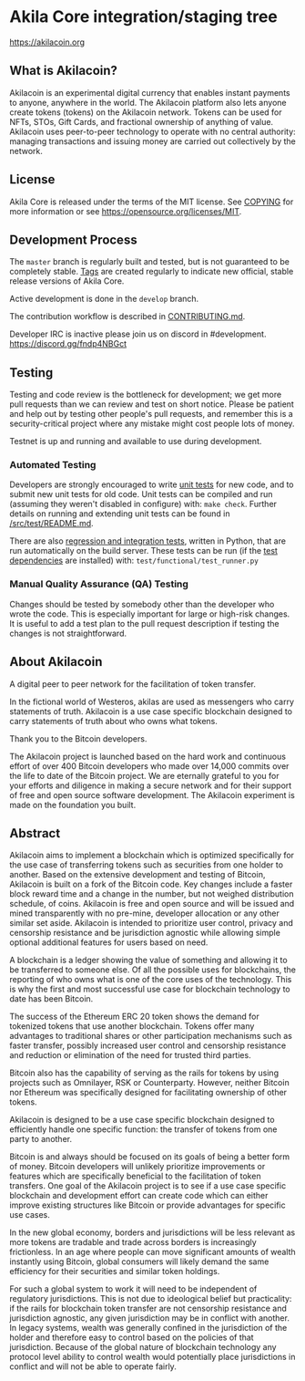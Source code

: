 Akila Core integration/staging tree
=====================================

https://akilacoin.org

What is Akilacoin?
----------------

Akilacoin is an experimental digital currency that enables instant payments to
anyone, anywhere in the world. The Akilacoin platform also lets anyone create tokens (tokens) on the Akilacoin network. 
Tokens can be used for NFTs, STOs, Gift Cards, and fractional ownership of anything of value.
Akilacoin uses peer-to-peer technology to operate
with no central authority: managing transactions and issuing money are carried
out collectively by the network. 



License
-------

Akila Core is released under the terms of the MIT license. See [COPYING](COPYING) for more
information or see https://opensource.org/licenses/MIT.

Development Process
-------------------

The `master` branch is regularly built and tested, but is not guaranteed to be
completely stable. [Tags](https://github.com/AkilaProject/Akilacoin/tags) are created
regularly to indicate new official, stable release versions of Akila Core.

Active development is done in the `develop` branch. 

The contribution workflow is described in [CONTRIBUTING.md](CONTRIBUTING.md).

Developer IRC is inactive please join us on discord in #development. https://discord.gg/fndp4NBGct

Testing
-------

Testing and code review is the bottleneck for development; we get more pull
requests than we can review and test on short notice. Please be patient and help out by testing
other people's pull requests, and remember this is a security-critical project where any mistake might cost people
lots of money.

Testnet is up and running and available to use during development.

### Automated Testing

Developers are strongly encouraged to write [unit tests](src/test/README.md) for new code, and to
submit new unit tests for old code. Unit tests can be compiled and run
(assuming they weren't disabled in configure) with: `make check`. Further details on running
and extending unit tests can be found in [/src/test/README.md](/src/test/README.md).

There are also [regression and integration tests](/test), written
in Python, that are run automatically on the build server.
These tests can be run (if the [test dependencies](/test) are installed) with: `test/functional/test_runner.py`


### Manual Quality Assurance (QA) Testing

Changes should be tested by somebody other than the developer who wrote the
code. This is especially important for large or high-risk changes. It is useful
to add a test plan to the pull request description if testing the changes is
not straightforward.


About Akilacoin
----------------
A digital peer to peer network for the facilitation of token transfer.



In the fictional world of Westeros, akilas are used as messengers who carry statements of truth. Akilacoin is a use case specific blockchain designed to carry statements of truth about who owns what tokens. 



Thank you to the Bitcoin developers. 

The Akilacoin project is launched based on the hard work and continuous effort of over 400 Bitcoin developers who made over 14,000 commits over the life to date of the Bitcoin project. We are eternally grateful to you for your efforts and diligence in making a secure network and for their support of free and open source software development.  The Akilacoin experiment is made on the foundation you built.


Abstract
----------------
Akilacoin aims to implement a blockchain which is optimized specifically for the use case of transferring tokens such as securities from one holder to another. Based on the extensive development and testing of Bitcoin, Akilacoin is built on a fork of the Bitcoin code. Key changes include a faster block reward time and a change in the number, but not weighed distribution schedule, of coins. Akilacoin is free and open source and will be issued and mined transparently with no pre-mine, developer allocation or any other similar set aside. Akilacoin is intended to prioritize user control, privacy and censorship resistance and be jurisdiction agnostic while allowing simple optional additional features for users based on need.



A blockchain is a ledger showing the value of something and allowing it to be transferred to someone else. Of all the possible uses for blockchains, the reporting of who owns what is one of the core uses of the technology.  This is why the first and most successful use case for blockchain technology to date has been Bitcoin.

The success of the Ethereum ERC 20 token shows the demand for tokenized tokens that use another blockchain.  Tokens offer many advantages to traditional shares or other participation mechanisms such as faster transfer, possibly increased user control and censorship resistance and reduction or elimination of the need for trusted third parties.

Bitcoin also has the capability of serving as the rails for tokens by using projects such as Omnilayer, RSK or Counterparty. However, neither Bitcoin nor Ethereum was specifically designed for facilitating ownership of other tokens. 

Akilacoin is designed to be a use case specific blockchain designed to efficiently handle one specific function: the transfer of tokens from one party to another.

Bitcoin is and always should be focused on its goals of being a better form of money. Bitcoin developers will unlikely prioritize improvements or features which are specifically beneficial to the facilitation of token transfers.  One goal of the Akilacoin project is to see if a use case specific blockchain and development effort can create code which can either improve existing structures like Bitcoin or provide advantages for specific use cases.

In the new global economy, borders and jurisdictions will be less relevant as more tokens are tradable and trade across borders is increasingly frictionless. In an age where people can move significant amounts of wealth instantly using Bitcoin, global consumers will likely demand the same efficiency for their securities and similar token holdings.

For such a global system to work it will need to be independent of regulatory jurisdictions.  This is not due to ideological belief but practicality: if the rails for blockchain token transfer are not censorship resistance and jurisdiction agnostic, any given jurisdiction may be in conflict with another.  In legacy systems, wealth was generally confined in the jurisdiction of the holder and therefore easy to control based on the policies of that jurisdiction. Because of the global nature of blockchain technology any protocol level ability to control wealth would potentially place jurisdictions in conflict and will not be able to operate fairly.  

